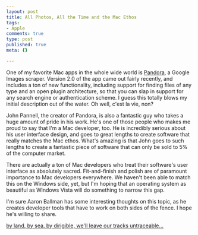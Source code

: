 ```yaml
--- 
layout: post
title: All Photos, All the Time and the Mac Ethos
tags: 
- Apple
comments: true
type: post
published: true
meta: {}

---
```

One of my favorite Mac apps in the whole wide world is <a href="http://www.positivespinmedia.com/shareware/Pandora/index.html">Pandora</a>, a Google Images scraper. Version 2.0 of the app came out fairly recently, and includes a ton of new functionality, including support for finding files of any type and an open plugin architecture, so that you can slap in support for any search engine or authentication scheme. I guess this totally blows my initial description out of the water. Oh well, c'est la vie, non?

  John Pannell, the creator of Pandora, is also a fantastic guy who takes a huge amount of pride in his work. He's one of those people who makes me proud to say that I'm a Mac developer, too. He is incredibly serious about his user interface design, and goes to great lengths to create software that really matches the Mac ethos. What's amazing is that John goes to such lengths to create a fantastic piece of software that can only be sold to 5% of the computer market.

  There are actually a ton of Mac developers who treat their software's user interface as absolutely sacred. Fit-and-finish and polish are of paramount importance to Mac developers everywhere. We haven't been able to match this on the Windows side, yet, but I'm hoping that an operating system as beautiful as Windows Vista will do something to narrow this gap.

  I'm sure Aaron Ballman has some interesting thoughts on this topic, as he creates developer tools that have to work on both sides of the fence. I hope he's willing to share.

  <a href="http://www.amazon.com/gp/redirect.html?ie=UTF8&location=http%3A%2F%2Fwww.amazon.com%2FCrane-Wife-Decemberists%2Fdp%2FB000HKDEEW&tag=sixdollarchim-20&linkCode=ur2&camp=1789&creative=9325">by land, by sea, by dirigible, we'll leave our tracks untraceable...</a><img src="http://www.assoc-amazon.com/e/ir?t=sixdollarchim-20&amp;l=ur2&amp;o=1" width="1" height="1" border="0" alt="" style="border:none !important; margin:0px !important;" />
